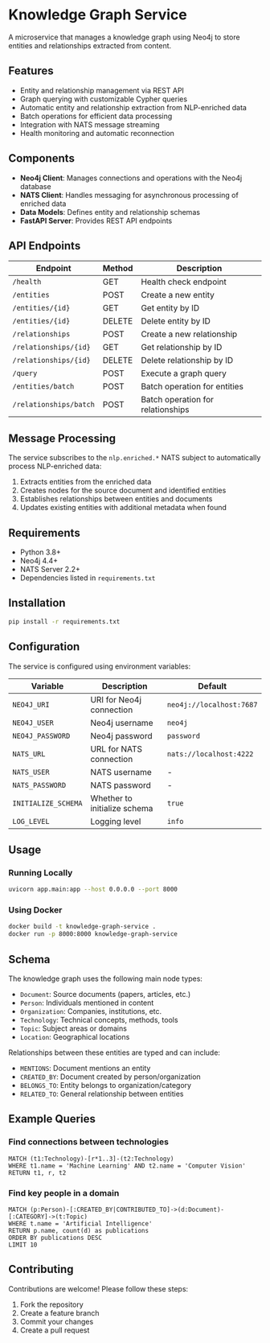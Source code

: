 # Knowledge Graph Service

A microservice that manages a knowledge graph using Neo4j to store entities and relationships extracted from content.

## Features

- Entity and relationship management via REST API
- Graph querying with customizable Cypher queries
- Automatic entity and relationship extraction from NLP-enriched data
- Batch operations for efficient data processing
- Integration with NATS message streaming
- Health monitoring and automatic reconnection

## Components

- **Neo4j Client**: Manages connections and operations with the Neo4j database
- **NATS Client**: Handles messaging for asynchronous processing of enriched data
- **Data Models**: Defines entity and relationship schemas
- **FastAPI Server**: Provides REST API endpoints

## API Endpoints

| Endpoint | Method | Description |
|----------|--------|-------------|
| `/health` | GET | Health check endpoint |
| `/entities` | POST | Create a new entity |
| `/entities/{id}` | GET | Get entity by ID |
| `/entities/{id}` | DELETE | Delete entity by ID |
| `/relationships` | POST | Create a new relationship |
| `/relationships/{id}` | GET | Get relationship by ID |
| `/relationships/{id}` | DELETE | Delete relationship by ID |
| `/query` | POST | Execute a graph query |
| `/entities/batch` | POST | Batch operation for entities |
| `/relationships/batch` | POST | Batch operation for relationships |

## Message Processing

The service subscribes to the `nlp.enriched.*` NATS subject to automatically process NLP-enriched data:

1. Extracts entities from the enriched data
2. Creates nodes for the source document and identified entities
3. Establishes relationships between entities and documents
4. Updates existing entities with additional metadata when found

## Requirements

- Python 3.8+
- Neo4j 4.4+
- NATS Server 2.2+
- Dependencies listed in `requirements.txt`

## Installation

```bash
pip install -r requirements.txt
```

## Configuration

The service is configured using environment variables:

| Variable | Description | Default |
|----------|-------------|---------|
| `NEO4J_URI` | URI for Neo4j connection | `neo4j://localhost:7687` |
| `NEO4J_USER` | Neo4j username | `neo4j` |
| `NEO4J_PASSWORD` | Neo4j password | `password` |
| `NATS_URL` | URL for NATS connection | `nats://localhost:4222` |
| `NATS_USER` | NATS username | - |
| `NATS_PASSWORD` | NATS password | - |
| `INITIALIZE_SCHEMA` | Whether to initialize schema | `true` |
| `LOG_LEVEL` | Logging level | `info` |

## Usage

### Running Locally

```bash
uvicorn app.main:app --host 0.0.0.0 --port 8000
```

### Using Docker

```bash
docker build -t knowledge-graph-service .
docker run -p 8000:8000 knowledge-graph-service
```

## Schema

The knowledge graph uses the following main node types:

- `Document`: Source documents (papers, articles, etc.)
- `Person`: Individuals mentioned in content
- `Organization`: Companies, institutions, etc.
- `Technology`: Technical concepts, methods, tools
- `Topic`: Subject areas or domains
- `Location`: Geographical locations

Relationships between these entities are typed and can include:

- `MENTIONS`: Document mentions an entity
- `CREATED_BY`: Document created by person/organization
- `BELONGS_TO`: Entity belongs to organization/category
- `RELATED_TO`: General relationship between entities

## Example Queries

### Find connections between technologies

```cypher
MATCH (t1:Technology)-[r*1..3]-(t2:Technology)
WHERE t1.name = 'Machine Learning' AND t2.name = 'Computer Vision'
RETURN t1, r, t2
```

### Find key people in a domain

```cypher
MATCH (p:Person)-[:CREATED_BY|CONTRIBUTED_TO]->(d:Document)-[:CATEGORY]->(t:Topic)
WHERE t.name = 'Artificial Intelligence'
RETURN p.name, count(d) as publications
ORDER BY publications DESC
LIMIT 10
```

## Contributing

Contributions are welcome! Please follow these steps:

1. Fork the repository
2. Create a feature branch
3. Commit your changes
4. Create a pull request 